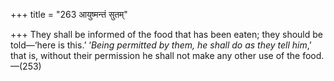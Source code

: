 +++
title = "263 आयुष्मन्तं सुतम्"

+++
They shall be informed of the food that has been eaten; they should be
told—‘here is this.’ ‘*Being permitted* *by* *them, he shall do as they
tell him*,’ that is, without their permission he shall not make any
other use of the food.—(253)


